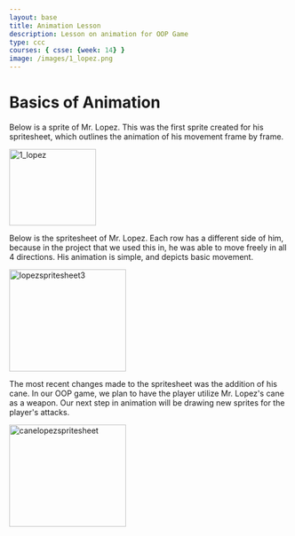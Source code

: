 ```yaml
---
layout: base
title: Animation Lesson
description: Lesson on animation for OOP Game
type: ccc
courses: { csse: {week: 14} }
image: /images/1_lopez.png
---
```

<div>
    <h1>Basics of Animation</h1>
    <p>
        Below is a sprite of Mr. Lopez. This was the first sprite created for his spritesheet, which outlines the animation of his movement frame by frame.
    </p>
</div>
<div>
    <img src="{{ site.baseurl }}/images/gameimages/1_lopez.png" alt="1_lopez" style="height: 138px; width: 156px">
</div>

<div>
    <p>
        Below is the spritesheet of Mr. Lopez. Each row has a different side of him, because in the project that we used this in, he was able to move freely in all 4 directions. His animation is simple, and depicts basic movement. 
    </p>
</div>

<div>
    <img src="{{ site.baseurl }}/images/gameimages/lopezspritesheet3.png" alt="lopezspritesheet3" style="height: 184px; width: 210px;">
<div>
    <p>
        The most recent changes made to the spritesheet was the addition of his cane. In our OOP game, we plan to have the player utilize Mr. Lopez's cane as a weapon. Our next step in animation will be drawing new sprites for the player's attacks. 
    </p>
</div>

<div>
    <img src="{{ site.baseurl }}/images/gameimages/canelopezspritesheet.png" alt="canelopezspritesheet" style="height: 184px; width: 210px">
</div>